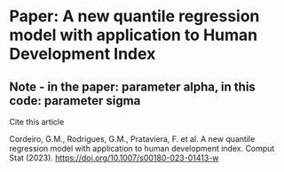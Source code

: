 # Paper: A new quantile regression model with application to Human Development Index

## Note - in the paper: parameter alpha, in this code: parameter sigma

Cite this article

Cordeiro, G.M., Rodrigues, G.M., Prataviera, F. et al. A new quantile regression model with application to human development index. Comput Stat (2023). https://doi.org/10.1007/s00180-023-01413-w
